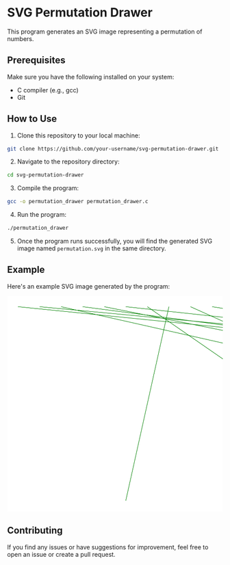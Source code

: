 
# SVG Permutation Drawer

This program generates an SVG image representing a permutation of numbers.

## Prerequisites

Make sure you have the following installed on your system:

- C compiler (e.g., gcc)
- Git

## How to Use

1. Clone this repository to your local machine:

```bash
git clone https://github.com/your-username/svg-permutation-drawer.git
```

2. Navigate to the repository directory:

```bash
cd svg-permutation-drawer
```

3. Compile the program:

```bash
gcc -o permutation_drawer permutation_drawer.c
```

4. Run the program:

```bash
./permutation_drawer
```

5. Once the program runs successfully, you will find the generated SVG image named `permutation.svg` in the same directory.

## Example

Here's an example SVG image generated by the program:

![Permutation SVG](https://github.com/Maktracher/hw.-7.8.2/blob/master/Project1/permutation.svg)

## Contributing

If you find any issues or have suggestions for improvement, feel free to open an issue or create a pull request.

